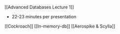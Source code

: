 [[Advanced Databases Lecture 1]]

* 22-23 minutes per presentation

[[Cockroach]]
[[In-memory-db]]
[[Aerospike & Scylla]]

